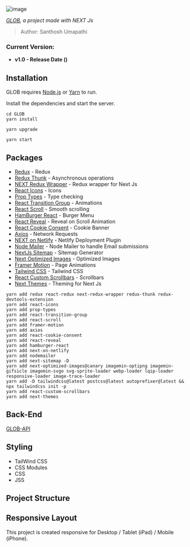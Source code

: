 ![image](https://drive.google.com/uc?export=view&id=1EYJ1MLFdyjpCgWsHnlW9CgKLdvMzOeNP) 

*[GLOB](https://google.com), a project made with NEXT Js*

> Author: Santhosh Umapathi


### Current Version:
* **v1.0 - Release Date ()**


## Installation

GLOB requires [Node.js](https://nodejs.org/) or [Yarn](https://yarnpkg.com/) to run.

Install the dependencies and start the server.

```
cd GLOB
yarn install

yarn upgrade 

yarn start

```

## Packages
* [Redux](https://redux.js.org/) - Redux
* [Redux Thunk](https://github.com/reduxjs/redux-thunk) - Asynchronous operations
* [NEXT Redux Wrapper](https://github.com/kirill-konshin/next-redux-wrapper) - Redux wrapper for Next Js
* [React Icons](https://react-icons.github.io/react-icons/) - Icons
* [Prop Types](https://www.npmjs.com/package/prop-types) - Type checking
* [React Transition Group](https://reactcommunity.org/react-transition-group/) - Animations
* [React Scroll](https://github.com/fisshy/react-scroll) - Smooth scrolling
* [HamBurger React](https://hamburger-react.netlify.app/) - Burger Menu
* [React Reveal](https://www.react-reveal.com/) - Reveal on Scroll Animation
* [React Cookie Consent](https://github.com/Mastermindzh/react-cookie-consent) - Cookie Banner
* [Axios](https://www.npmjs.com/package/axios) - Network Requests
* [NEXT on Netlify](https://github.com/netlify/next-on-netlify) - Netlify Deployment Plugin
* [Node Mailer](https://nodemailer.com/about/) - Node Mailer to handle Email submissions
* [NextJs Sitemap](https://www.npmjs.com/package/next-sitemap) - Sitemap Generator
* [Next Optimized Images](https://github.com/cyrilwanner/next-optimized-images) - Optimized Images
* [Framer Motion](https://github.com/framer/motion) - Page Animations
* [Tailwind CSS](https://tailwindcss.com/docs/guides/nextjs) - Tailwind CSS
* [React Custom Scrollbars](https://github.com/malte-wessel/react-custom-scrollbars) - Scrollbars
* [Next Themes](https://www.npmjs.com/package/next-themes) - Theming for Next Js


```
yarn add redux react-redux next-redux-wrapper redux-thunk redux-devtools-extension 
yarn add react-icons 
yarn add prop-types 
yarn add react-transition-group 
yarn add react-scroll 
yarn add framer-motion
yarn add axios 
yarn add react-cookie-consent 
yarn add react-reveal 
yarn add hamburger-react 
yarn add next-on-netlify 
yarn add nodemailer 
yarn add next-sitemap -D
yarn add next-optimized-images@canary imagemin-optipng imagemin-gifsicle imagemin-svgo svg-sprite-loader webp-loader lqip-loader responsive-loader image-trace-loader
yarn add -D tailwindcss@latest postcss@latest autoprefixer@latest && npx tailwindcss init -p
yarn add react-custom-scrollbars
yarn add next-themes
```
## Back-End
[GLOB-API](https://github.com/AppCity/GLOB-Back-End)

## Styling
* TailWind CSS
* CSS Modules
* CSS
* JSS

## Project Structure





## Responsive Layout
This project is created responsive for Desktop / Tablet (iPad) / Mobile (iPhone).